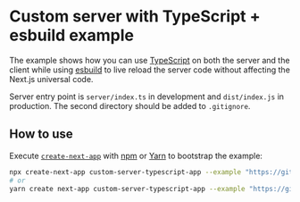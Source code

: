 # Custom server with TypeScript + esbuild example

The example shows how you can use [TypeScript](https://typescriptlang.com) on both the server and the client while using [esbuild](https://esbuild.github.io/) to live reload the server code without affecting the Next.js universal code.

Server entry point is `server/index.ts` in development and `dist/index.js` in production.
The second directory should be added to `.gitignore`.

## How to use

Execute [`create-next-app`](https://github.com/vercel/next.js/tree/canary/packages/create-next-app) with [npm](https://docs.npmjs.com/cli/init) or [Yarn](https://yarnpkg.com/lang/en/docs/cli/create/) to bootstrap the example:

```bash
npx create-next-app custom-server-typescript-app --example "https://github.com/osdevisnot/nextjs-custom-server-esbuild/tree/master"
# or
yarn create next-app custom-server-typescript-app --example "https://github.com/osdevisnot/nextjs-custom-server-esbuild/tree/master"
```
